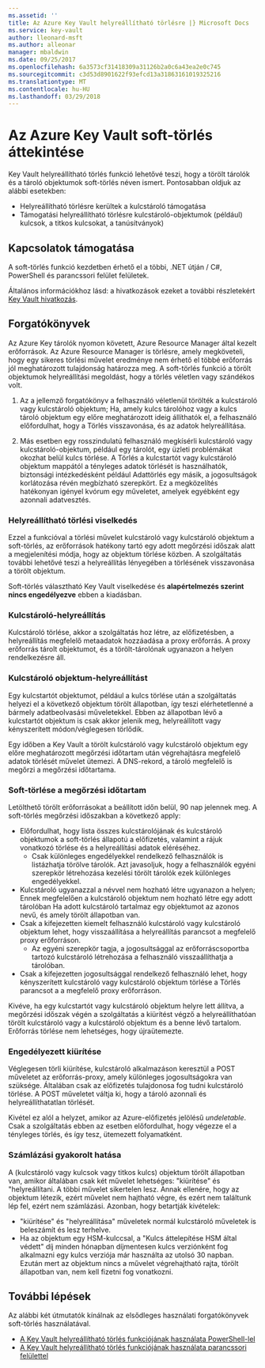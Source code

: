 ```yaml
---
ms.assetid: ''
title: Az Azure Key Vault helyreállítható törlésre |} Microsoft Docs
ms.service: key-vault
author: lleonard-msft
ms.author: alleonar
manager: mbaldwin
ms.date: 09/25/2017
ms.openlocfilehash: 6a3573cf31418309a31126b2a0c6a43ea2e0c745
ms.sourcegitcommit: c3d53d8901622f93efcd13a31863161019325216
ms.translationtype: MT
ms.contentlocale: hu-HU
ms.lasthandoff: 03/29/2018
---
```

# <a name="azure-key-vault-soft-delete-overview"></a>Az Azure Key Vault soft-törlés áttekintése

Key Vault helyreállítható törlés funkció lehetővé teszi, hogy a törölt tárolók és a tároló objektumok soft-törlés néven ismert. Pontosabban oldjuk az alábbi esetekben:

- Helyreállítható törlésre kerültek a kulcstároló támogatása
- Támogatási helyreállítható törlésre kulcstároló-objektumok (például) kulcsok, a titkos kulcsokat, a tanúsítványok)

## <a name="supporting-interfaces"></a>Kapcsolatok támogatása

A soft-törlés funkció kezdetben érhető el a többi, .NET útján / C#, PowerShell és parancssori felület felületek.

Általános információkhoz lásd: a hivatkozások ezeket a további részletekért [Key Vault hivatkozás](https://docs.microsoft.com/azure/key-vault/).

## <a name="scenarios"></a>Forgatókönyvek

Az Azure Key tárolók nyomon követett, Azure Resource Manager által kezelt erőforrások. Az Azure Resource Manager is törlésre, amely megköveteli, hogy egy sikeres törlési művelet eredménye nem érhető el többé erőforrás jól meghatározott tulajdonság határozza meg. A soft-törlés funkció a törölt objektumok helyreállítási megoldást, hogy a törlés véletlen vagy szándékos volt.

1. Az a jellemző forgatókönyv a felhasználó véletlenül törölték a kulcstároló vagy kulcstároló objektum; Ha, amely kulcs tárolóhoz vagy a kulcs tároló objektum egy előre meghatározott ideig állíthatók el, a felhasználó előfordulhat, hogy a Törlés visszavonása, és az adatok helyreállítása.

2. Más esetben egy rosszindulatú felhasználó megkísérli kulcstároló vagy kulcstároló-objektum, például egy tárolót, egy üzleti problémákat okozhat belül kulcs törlése. A Törlés a kulcstartót vagy kulcstároló objektum mappától a tényleges adatok törlését is használhatók, biztonsági intézkedésként például Adattörlés egy másik, a jogosultságok korlátozása révén megbízható szerepkört. Ez a megközelítés hatékonyan igényel kvórum egy műveletet, amelyek egyébként egy azonnali adatvesztés.

### <a name="soft-delete-behavior"></a>Helyreállítható törlési viselkedés

Ezzel a funkcióval a törlési művelet kulcstároló vagy kulcstároló objektum a soft-törlés, az erőforrások hatékony tartó egy adott megőrzési időszak alatt a megjelenítési módja, hogy az objektum törlése közben. A szolgáltatás további lehetővé teszi a helyreállítás lényegében a törlésének visszavonása a törölt objektum. 

Soft-törlés választható Key Vault viselkedése és **alapértelmezés szerint nincs engedélyezve** ebben a kiadásban. 

### <a name="key-vault-recovery"></a>Kulcstároló-helyreállítás

Kulcstároló törlése, akkor a szolgáltatás hoz létre, az előfizetésben, a helyreállítás megfelelő metaadatok hozzáadása a proxy erőforrás. A proxy erőforrás tárolt objektumot, és a törölt-tárolónak ugyanazon a helyen rendelkezésre áll. 

### <a name="key-vault-object-recovery"></a>Kulcstároló objektum-helyreállítást

Egy kulcstartót objektumot, például a kulcs törlése után a szolgáltatás helyezi el a következő objektum törölt állapotban, így teszi elérhetetlenné a bármely adatbeolvasási műveletekkel. Ebben az állapotban lévő a kulcstartót objektum is csak akkor jelenik meg, helyreállított vagy kényszerített módon/véglegesen törlődik. 

Egy időben a Key Vault a törölt kulcstároló vagy kulcstároló objektum egy előre meghatározott megőrzési időtartam után végrehajtásra megfelelő adatok törlését művelet ütemezi. A DNS-rekord, a tároló megfelelő is megőrzi a megőrzési időtartama.

### <a name="soft-delete-retention-period"></a>Soft-törlése a megőrzési időtartam

Letölthető törölt erőforrásokat a beállított időn belül, 90 nap jelennek meg. A soft-törlés megőrzési időszakban a következő apply:

- Előfordulhat, hogy lista összes kulcstárolójának és kulcstároló objektumok a soft-törlés állapotú a előfizetés, valamint a rájuk vonatkozó törlése és a helyreállítási adatok eléréséhez.
    - Csak különleges engedélyekkel rendelkező felhasználók is listázhatja törölve tárolók. Azt javasoljuk, hogy a felhasználók egyéni szerepkör létrehozása kezelési törölt tárolók ezek különleges engedélyekkel.
- Kulcstároló ugyanazzal a névvel nem hozható létre ugyanazon a helyen; Ennek megfelelően a kulcstároló objektum nem hozható létre egy adott tárolóban Ha adott kulcstároló tartalmaz egy objektumot az azonos nevű, és amely törölt állapotban van. 
- Csak a kifejezetten kiemelt felhasználó kulcstároló vagy kulcstároló objektum lehet, hogy visszaállítása a helyreállítás parancsot a megfelelő proxy erőforráson.
    - Az egyéni szerepkör tagja, a jogosultsággal az erőforráscsoportba tartozó kulcstároló létrehozása a felhasználó visszaállíthatja a tárolóban.
- Csak a kifejezetten jogosultsággal rendelkező felhasználó lehet, hogy kényszerített kulcstároló vagy kulcstároló objektum törlése a Törlés parancsot a a megfelelő proxy erőforráson.

Kivéve, ha egy kulcstartót vagy kulcstároló objektum helyre lett állítva, a megőrzési időszak végén a szolgáltatás a kiürítést végző a helyreállíthatóan törölt kulcstároló vagy a kulcstároló objektum és a benne lévő tartalom. Erőforrás törlése nem lehetséges, hogy újraütemezte.

### <a name="permitted-purge"></a>Engedélyezett kiürítése

Véglegesen törli kiürítése, kulcstároló alkalmazáson keresztül a POST műveletet az erőforrás-proxy, amely különleges jogosultságokra van szüksége. Általában csak az előfizetés tulajdonosa fog tudni kulcstároló törlése. A POST műveletet váltja ki, hogy a tároló azonnali és helyreállíthatatlan törlését. 

Kivétel ez alól a helyzet, amikor az Azure-előfizetés jelölésű *undeletable*. Csak a szolgáltatás ebben az esetben előfordulhat, hogy végezze el a tényleges törlés, és így tesz, ütemezett folyamatként. 

### <a name="billing-implications"></a>Számlázási gyakorolt hatása

A (kulcstároló vagy kulcsok vagy titkos kulcs) objektum törölt állapotban van, amikor általában csak két művelet lehetséges: "kiürítése" és "helyreállítani. A többi művelet sikertelen lesz. Annak ellenére, hogy az objektum létezik, ezért művelet nem hajtható végre, és ezért nem találtunk lép fel, ezért nem számlázási. Azonban, hogy betartják kivételek:

- "kiürítése" és "helyreállítása" műveletek normál kulcstároló műveletek is beleszámít és lesz terhelve.
- Ha az objektum egy HSM-kulccsal, a "Kulcs áttelepítése HSM által védett" díj minden hónapban díjmentesen kulcs verziónként fog alkalmazni egy kulcs verziója már használta az utolsó 30 napban. Ezután mert az objektum nincs a művelet végrehajtható rajta, törölt állapotban van, nem kell fizetni fog vonatkozni.

## <a name="next-steps"></a>További lépések

Az alábbi két útmutatók kínálnak az elsődleges használati forgatókönyvek soft-törlés használatával.

- [A Key Vault helyreállítható törlés funkciójának használata PowerShell-lel](key-vault-soft-delete-powershell.md) 
- [A Key Vault helyreállítható törlés funkciójának használata parancssori felülettel](key-vault-soft-delete-cli.md)

